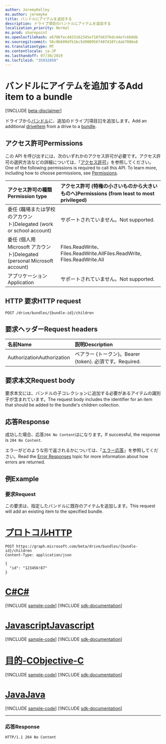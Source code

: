 ```yaml
---
author: JeremyKelley
ms.author: jeremyke
title: バンドルにアイテムを追加する
description: ドライブ項目のバンドルにアイテムを追加する
localization_priority: Normal
ms.prod: sharepoint
ms.openlocfilehash: e6706fecd425162345e718fd43f6dc44e7c6b9db
ms.sourcegitcommit: 56c0b609dfb1bc5d900956f407d107cdab7086e8
ms.translationtype: MT
ms.contentlocale: ja-JP
ms.lasthandoff: 07/30/2019
ms.locfileid: "35932850"
---
```

# <a name="add-item-to-a-bundle"></a><span data-ttu-id="8b3d1-103">バンドルにアイテムを追加する</span><span class="sxs-lookup"><span data-stu-id="8b3d1-103">Add item to a bundle</span></span>

[!INCLUDE [beta-disclaimer](../../includes/beta-disclaimer.md)]

<span data-ttu-id="8b3d1-104">ドライブから[バンドル][]に、追加のドライブ[項目][]を追加します。</span><span class="sxs-lookup"><span data-stu-id="8b3d1-104">Add an additional [driveItem][] from a drive to a [bundle][].</span></span>

[バンドル]: ../resources/bundle.md
[bundle]: ../resources/bundle.md
[driveItem]: ../resources/driveItem.md

## <a name="permissions"></a><span data-ttu-id="8b3d1-107">アクセス許可</span><span class="sxs-lookup"><span data-stu-id="8b3d1-107">Permissions</span></span>

<span data-ttu-id="8b3d1-p101">この API を呼び出すには、次のいずれかのアクセス許可が必要です。アクセス許可の選択方法などの詳細については、「[アクセス許可](/graph/permissions-reference)」を参照してください。</span><span class="sxs-lookup"><span data-stu-id="8b3d1-p101">One of the following permissions is required to call this API. To learn more, including how to choose permissions, see [Permissions](/graph/permissions-reference).</span></span>

|<span data-ttu-id="8b3d1-110">アクセス許可の種類</span><span class="sxs-lookup"><span data-stu-id="8b3d1-110">Permission type</span></span>      | <span data-ttu-id="8b3d1-111">アクセス許可 (特権の小さいものから大きいものへ)</span><span class="sxs-lookup"><span data-stu-id="8b3d1-111">Permissions (from least to most privileged)</span></span>              |
|:--------------------|:---------------------------------------------------------|
|<span data-ttu-id="8b3d1-112">委任 (職場または学校のアカウント)</span><span class="sxs-lookup"><span data-stu-id="8b3d1-112">Delegated (work or school account)</span></span> | <span data-ttu-id="8b3d1-113">サポートされていません。</span><span class="sxs-lookup"><span data-stu-id="8b3d1-113">Not supported.</span></span>                             |
|<span data-ttu-id="8b3d1-114">委任 (個人用 Microsoft アカウント)</span><span class="sxs-lookup"><span data-stu-id="8b3d1-114">Delegated (personal Microsoft account)</span></span> | <span data-ttu-id="8b3d1-115">Files.ReadWrite、Files.ReadWrite.All</span><span class="sxs-lookup"><span data-stu-id="8b3d1-115">Files.ReadWrite, Files.ReadWrite.All</span></span>   |
|<span data-ttu-id="8b3d1-116">アプリケーション</span><span class="sxs-lookup"><span data-stu-id="8b3d1-116">Application</span></span>          | <span data-ttu-id="8b3d1-117">サポートされていません。</span><span class="sxs-lookup"><span data-stu-id="8b3d1-117">Not supported.</span></span>                                           |

## <a name="http-request"></a><span data-ttu-id="8b3d1-118">HTTP 要求</span><span class="sxs-lookup"><span data-stu-id="8b3d1-118">HTTP request</span></span>

```http
POST /drive/bundles/{bundle-id}/children
```

## <a name="request-headers"></a><span data-ttu-id="8b3d1-119">要求ヘッダー</span><span class="sxs-lookup"><span data-stu-id="8b3d1-119">Request headers</span></span>

| <span data-ttu-id="8b3d1-120">名前</span><span class="sxs-lookup"><span data-stu-id="8b3d1-120">Name</span></span>          | <span data-ttu-id="8b3d1-121">説明</span><span class="sxs-lookup"><span data-stu-id="8b3d1-121">Description</span></span>  |
|:------------- |:------------ |
| <span data-ttu-id="8b3d1-122">Authorization</span><span class="sxs-lookup"><span data-stu-id="8b3d1-122">Authorization</span></span> | <span data-ttu-id="8b3d1-123">ベアラー \{トークン\}。</span><span class="sxs-lookup"><span data-stu-id="8b3d1-123">Bearer \{token\}.</span></span> <span data-ttu-id="8b3d1-124">必須です。</span><span class="sxs-lookup"><span data-stu-id="8b3d1-124">Required.</span></span> |

## <a name="request-body"></a><span data-ttu-id="8b3d1-125">要求本文</span><span class="sxs-lookup"><span data-stu-id="8b3d1-125">Request body</span></span>

<span data-ttu-id="8b3d1-126">要求本文には、バンドルの子コレクションに追加する必要があるアイテムの識別子が含まれています。</span><span class="sxs-lookup"><span data-stu-id="8b3d1-126">The request body includes the identifier for an item that should be added to the bundle's children collection.</span></span>

## <a name="response"></a><span data-ttu-id="8b3d1-127">応答</span><span class="sxs-lookup"><span data-stu-id="8b3d1-127">Response</span></span>

<span data-ttu-id="8b3d1-128">成功した場合、応答`204 No Content`はになります。</span><span class="sxs-lookup"><span data-stu-id="8b3d1-128">If successful, the response is `204 No Content`.</span></span>

<span data-ttu-id="8b3d1-129">エラーがどのような形で返されるかについては、「[エラー応答][error-response]」を参照してください。</span><span class="sxs-lookup"><span data-stu-id="8b3d1-129">Read the [Error Responses][error-response] topic for more information about how errors are returned.</span></span>

## <a name="example"></a><span data-ttu-id="8b3d1-130">例</span><span class="sxs-lookup"><span data-stu-id="8b3d1-130">Example</span></span>

### <a name="request"></a><span data-ttu-id="8b3d1-131">要求</span><span class="sxs-lookup"><span data-stu-id="8b3d1-131">Request</span></span>

<span data-ttu-id="8b3d1-132">この要求は、指定したバンドルに既存のアイテムを追加します。</span><span class="sxs-lookup"><span data-stu-id="8b3d1-132">This request will add an existing item to the specified bundle.</span></span>


# <a name="httptabhttp"></a>[<span data-ttu-id="8b3d1-133">プロトコル</span><span class="sxs-lookup"><span data-stu-id="8b3d1-133">HTTP</span></span>](#tab/http)
<!-- {"blockType": "request", "name": "add-to-bundle", "isCollection": true, "@odata.type": "microsoft.graph.driveItem", "tags": "onedrive.only" } -->

```http
POST https://graph.microsoft.com/beta/drive/bundles/{bundle-id}/children
Content-Type: application/json

{
  "id": "123456!87"
}
```
# <a name="ctabcsharp"></a>[<span data-ttu-id="8b3d1-134">C#</span><span class="sxs-lookup"><span data-stu-id="8b3d1-134">C#</span></span>](#tab/csharp)
[!INCLUDE [sample-code](../includes/snippets/csharp/add-to-bundle-csharp-snippets.md)]
[!INCLUDE [sdk-documentation](../includes/snippets/snippets-sdk-documentation-link.md)]

# <a name="javascripttabjavascript"></a>[<span data-ttu-id="8b3d1-135">Javascript</span><span class="sxs-lookup"><span data-stu-id="8b3d1-135">Javascript</span></span>](#tab/javascript)
[!INCLUDE [sample-code](../includes/snippets/javascript/add-to-bundle-javascript-snippets.md)]
[!INCLUDE [sdk-documentation](../includes/snippets/snippets-sdk-documentation-link.md)]

# <a name="objective-ctabobjc"></a>[<span data-ttu-id="8b3d1-136">目的-C</span><span class="sxs-lookup"><span data-stu-id="8b3d1-136">Objective-C</span></span>](#tab/objc)
[!INCLUDE [sample-code](../includes/snippets/objc/add-to-bundle-objc-snippets.md)]
[!INCLUDE [sdk-documentation](../includes/snippets/snippets-sdk-documentation-link.md)]

# <a name="javatabjava"></a>[<span data-ttu-id="8b3d1-137">Java</span><span class="sxs-lookup"><span data-stu-id="8b3d1-137">Java</span></span>](#tab/java)
[!INCLUDE [sample-code](../includes/snippets/java/add-to-bundle-java-snippets.md)]
[!INCLUDE [sdk-documentation](../includes/snippets/snippets-sdk-documentation-link.md)]

---


### <a name="response"></a><span data-ttu-id="8b3d1-138">応答</span><span class="sxs-lookup"><span data-stu-id="8b3d1-138">Response</span></span>

<!-- { "blockType": "response" } -->

```http
HTTP/1.1 204 No Content
```

[error-response]: /graph/errors

<!-- {
  "type": "#page.annotation",
  "description": "Add items to an existing bundle.",
  "keywords": "",
  "section": "documentation"
} -->
